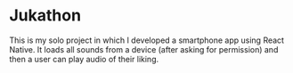# Jukathon 

This is my solo project in which I developed a smartphone app using React Native. It loads all sounds from a device (after asking for permission) and then a user can play audio of their liking.
